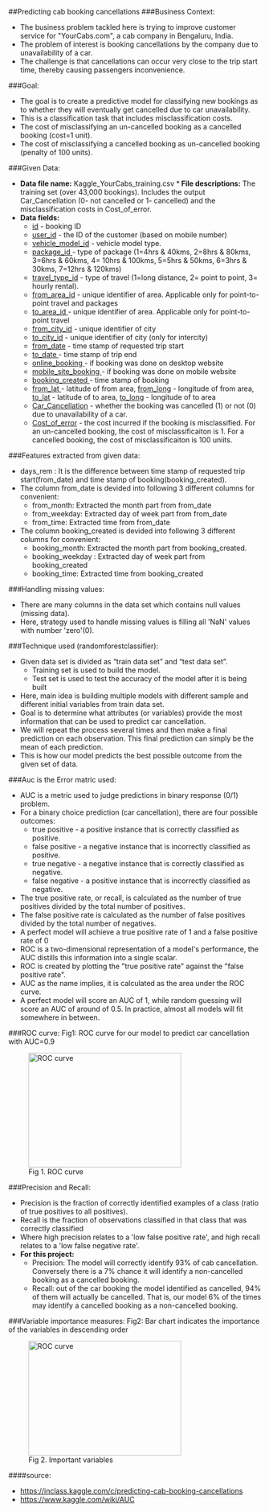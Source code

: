 ##Predicting cab booking cancellations
###Business Context:
* The business problem tackled here is trying to improve customer service for "YourCabs.com", a cab company in Bengaluru, India.
* The problem of interest is booking cancellations by the company due to unavailability of a car.
* The challenge is that cancellations can occur very close to the trip start time, thereby causing passengers inconvenience.

###Goal:
* The goal is to create a predictive model for classifying new bookings as to whether they will eventually get cancelled due to car unavailability.
* This is a classification task that includes misclassification costs.
* The cost of misclassifying an un-cancelled booking as a cancelled booking (cost=1 unit).
* The cost of misclassifying a cancelled booking as un-cancelled booking (penalty of 100 units).

###Given Data:
* <B>Data file name:</B> Kaggle_YourCabs_training.csv
*<B> File descriptions:</B> The training set (over 43,000 bookings). Includes the output Car_Cancellation (0- not cancelled or 1- cancelled) and the misclassification costs in Cost_of_error.
* <B>Data fields:</B>
    * <u>id</u> - booking ID
    * <u>user_id</u> - the ID of the customer (based on mobile number)
    * <u>vehicle_model_id</u> - vehicle model type.
    * <u>package_id </u>- type of package (1=4hrs & 40kms, 2=8hrs & 80kms, 3=6hrs & 60kms, 4= 10hrs & 100kms, 5=5hrs & 50kms, 6=3hrs & 30kms, 7=12hrs & 120kms)
    * <u>travel_type_id</u> - type of travel (1=long distance, 2= point to point, 3= hourly rental).
    * <u>from_area_id</u> - unique identifier of area. Applicable only for point-to-point travel and packages
    * <u>to_area_id </u>- unique identifier of area. Applicable only for point-to-point travel
    * <u>from_city_id</u> - unique identifier of city
    * <u>to_city_id</u> - unique identifier of city (only for intercity)
    * <u>from_date</u> - time stamp of requested trip start
    * <u>to_date </u>- time stamp of trip end
    * <u>online_booking </u>- if booking was done on desktop website
    * <u>mobile_site_booking </u>- if booking was done on mobile website
    * <u>booking_created </u>- time stamp of booking
    * <u>from_lat </u>- latitude of from area, <u>from_long</u> -  longitude of from area, <u>to_lat</u> - latitude of to area, <u>to_long</u> - longitude of to area
    * <u>Car_Cancellation</u> - whether the booking was cancelled (1) or not (0) due to unavailability of a car.
    * <u>Cost_of_error</u> - the cost incurred if the booking is misclassified. For an un-cancelled booking, the cost of misclassificaiton is 1. For a cancelled booking, the cost of misclassificaiton is 100 uniits.

###Features extracted from given data:
* days_rem : It is the difference between time stamp of requested trip start(from_date) and time stamp of booking(booking_created).
* The column from_date is devided into following 3 different columns for convenient:
  * from_month: Extracted the month part from from_date
  * from_weekday: Extracted day of week part from from_date
  * from_time: Extracted time from from_date
* The column booking_created is devided into following 3 different columns for convenient:
  * booking_month: Extracted the month part from booking_created.
  * booking_weekday : Extracted day of week part from booking_created
  * booking_time: Extracted time from booking_created 

###Handling missing values:
* There are many columns in the data set which contains null values (missing data). 
* Here, strategy used to handle missing values is filling all 'NaN' values with number 'zero'(0).

###Technique used (randomforestclassifier):
* Given data set is divided as “train data set” and “test data set”. 
  * Training set is used to build the model. 
  * Test set is used to test the accuracy of the model after it is being built
* Here, main idea is building multiple models with different sample and different initial variables from train data set.
* Goal is to determine what attributes (or variables) provide the most information that can be used to predict car cancellation.
* We will repeat the process several times and then make a final prediction on each observation. This final prediction can simply be the mean of each prediction.
* This is how our model predicts the best possible outcome from the given set of data.

###Auc is the Error matric used:
* AUC is a metric used to judge predictions in binary response (0/1) problem.
* For a binary choice prediction (car cancellation), there are four possible outcomes:
  * true positive - a positive instance that is correctly classified as positive.
  * false positive - a negative instance that is incorrectly classified as positive.
  * true negative - a negative instance that is correctly classified as negative.
  * false negative - a positive instance that is incorrectly classified as negative.
* The true positive rate, or recall, is calculated as the number of true positives divided by the total number of positives.
* The false positive rate is calculated as the number of false positives divided by the total number of negatives. 
* A perfect model will achieve a true positive rate of 1 and a false positive rate of 0
* ROC is a two-dimensional representation of a model's performance, the AUC distills this information into a single scalar. 
* ROC is created by plotting the "true positive rate" against the "false positive rate".
* AUC as the name implies, it is calculated as the area under the ROC curve.
* A perfect model will score an AUC of 1, while random guessing will score an AUC of around of 0.5. In practice, almost all models will fit somewhere in between.

###ROC curve:
Fig1: ROC curve for our model to predict car cancellation with AUC=0.9

<figure>
  <img src="https://cloud.githubusercontent.com/assets/10646127/7625528/575fa212-f9be-11e4-885a-e313632d14e9.png" alt="ROC curve" width="304" height="228">
  <figcaption>Fig 1. ROC curve</figcaption>
</figure>

###Precision and Recall:
* Precision is the fraction of correctly identified examples of a class (ratio of true positives to all positives).
* Recall is the fraction of observations classified in that class that was correctly classified
* Where high precision relates to a 'low false positive rate', and high recall relates to a 'low false negative rate'.
* <B>For this project:</B>
   * Precision: The model will correctly identify 93% of cab cancellation. Conversely there is a 7% chance it will identify a non-cancelled booking as a cancelled booking. 
   * Recall: out of the car booking the model identified as cancelled, 94% of them will actually be cancelled. That is, our model 6% of the times may identify a cancelled booking as a non-cancelled booking.

###Variable importance measures:
Fig2: Bar chart indicates the importance of the variables in descending order

<figure>
  <img src="https://cloud.githubusercontent.com/assets/10646127/7625669/5c064314-f9c0-11e4-9971-6c80ba79678f.png" alt="ROC curve" width="304" height="228">
  <figcaption>Fig 2. Important variables</figcaption>
</figure>

####source:
* https://inclass.kaggle.com/c/predicting-cab-booking-cancellations
* https://www.kaggle.com/wiki/AUC




